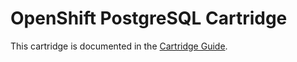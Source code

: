 # OpenShift PostgreSQL Cartridge
This cartridge is documented in the [Cartridge Guide](https://github.com/openshift/origin-server/blob/master/documentation/oo_cartridge_guide.adoc#postgresql).